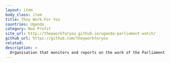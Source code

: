 ```yaml
---
layout: item
body_class: item
title: They Work For You
countries: Uganda
category: Non Profit
site_url: http://theyworkforyou.github.io/uganda-parliament-watch/
github_url: https://github.com/theyworkforyou
related: 
description: >
  Organisation that mon­i­tors and re­ports on the work of the Par­lia­ment of Uganda.
---
```

